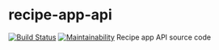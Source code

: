 # recipe-app-api
[![Build Status](https://travis-ci.org/HHHMHA/recipe-app-api.svg?branch=main)](https://travis-ci.org/HHHMHA/recipe-app-api)
[![Maintainability](https://api.codeclimate.com/v1/badges/f5cbb429a4b5d729e729/maintainability)](https://codeclimate.com/github/HHHMHA/recipe-app-api/maintainability)
Recipe app API source code
